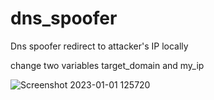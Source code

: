 # dns_spoofer
Dns spoofer redirect to attacker's IP locally

change two variables target_domain and my_ip

![Screenshot 2023-01-01 125720](https://user-images.githubusercontent.com/109381227/210163755-f3b12356-4bd8-4dd9-9371-afc7ef7e6c23.jpg)
